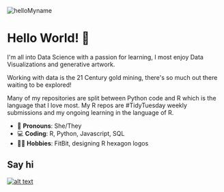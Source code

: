 
<!-- ![](./assets/github.png) -->
<!-- <img width='80%' src='https://user-images.githubusercontent.com/55933131/155902081-5af6c760-c6fb-4b1e-92bc-3aec00846e39.gif'> -->

<!-- ![myname](https://user-images.githubusercontent.com/55933131/155902081-5af6c760-c6fb-4b1e-92bc-3aec00846e39.gif) -->



![helloMyname](https://user-images.githubusercontent.com/55933131/156023950-4fedfa9a-3d42-41d9-93b8-fe6a67cf37ab.gif)

# Hello World! 👋 


I'm all into Data Science with a passion for learning, I most enjoy Data Visualizations and 
generative artwork.

Working with data is the 21 Century gold mining, there's so much out there waiting to be
explored! 

Many of my repositories are split between Python code and R which is the language that I 
love most. My R repos are #TidyTuesday weekly submissions and my ongoing learning in the
language of R.



- :rainbow: **Pronouns**: She/They
- :computer: **Coding**: R, Python, Javascript, SQL
- :biking_woman: **Hobbies**: FitBit, designing R hexagon logos

Say hi
---
[![alt text][1.1]][1]


<!-- social icons-->
[1.1]: https://www.iconsdb.com/icons/download/barbie-pink/twitter-4-32.png

<!-- links to social-->
[1]: https://twitter.com/StarTrek_Lt

